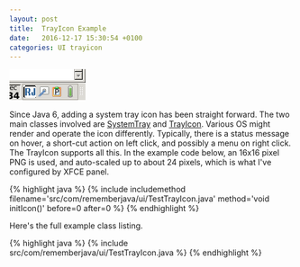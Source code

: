 ```yaml
---
layout: post
title:  TrayIcon Example
date:   2016-12-17 15:30:54 +0100
categories: UI trayicon
---
```


![Tray Icon](/assets/trayicon.png)

Since Java 6, adding a system tray icon has been straight forward. The two main classes involved are [SystemTray][ST] and [TrayIcon][TI]. Various OS might render and operate the icon differently. Typically, there is a status message on hover, a short-cut action on left click, and possibly a menu on right click. The TrayIcon supports all this. In the example code below, an 16x16 pixel PNG is used, and auto-scaled up to about 24 pixels, which is what I've configured by XFCE panel.

{% highlight java %}
{% include includemethod filename='src/com/rememberjava/ui/TestTrayIcon.java' method='void initIcon()' before=0  after=0 %}
{% endhighlight %}

Here's the full example class listing.

{% highlight java %}
{% include src/com/rememberjava/ui/TestTrayIcon.java %}
{% endhighlight %}

[ST]: https://docs.oracle.com/javase/8/docs/api/java/awt/SystemTray.html
[TI]: https://docs.oracle.com/javase/8/docs/api/java/awt/TrayIcon.html



